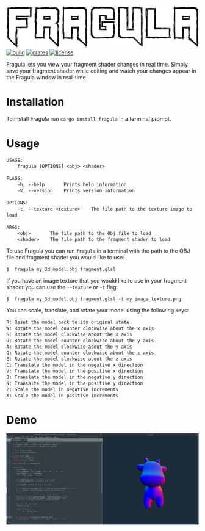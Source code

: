 ![header](header.png "Fragula")
[![build](https://img.shields.io/travis/com/mandeep/fragula?style=flat-square)](https://travis-ci.com/mandeep/fragula) [![crates](https://img.shields.io/crates/v/fragula?style=flat-square)](https://crates.io/crates/fragula) [![license](https://img.shields.io/crates/l/fragula?style=flat-square)](https://crates.io/crates/fragula)

Fragula lets you view your fragment shader changes in real time. Simply save your fragment
shader while editing and watch your changes appear in the Fragula window in real-time.

Installation
============

To install Fragula run `cargo install fragula` in a terminal prompt.

Usage
=====
```
USAGE:
    fragula [OPTIONS] <obj> <shader>

FLAGS:
    -h, --help       Prints help information
    -V, --version    Prints version information

OPTIONS:
    -t, --texture <texture>    The file path to the texture image to load

ARGS:
    <obj>       The file path to the Obj file to load
    <shader>    The file path to the fragment shader to load

```

To use Fragula you can run `fragula` in a terminal with the path to the
OBJ file and fragment shader you would like to use:

    $  fragula my_3d_model.obj fragment.glsl

If you have an image texture that you would like to use in your
fragment shader you can use the `--texture` or `-t` flag:

    $  fragula my_3d_model.obj fragment.glsl -t my_image_texture.png

You can scale, translate, and rotate your model using the following keys:

```
R: Reset the model back to its original state
W: Rotate the model counter clockwise about the x axis
S: Rotate the model clockwise about the x axis
D: Rotate the model counter clockwise about the y axis
A: Rotate the model clockwise about the y axis
Q: Rotate the model counter clockwise about the z axis
E: Rotate the model clockwise about the z axis
C: Translate the model in the negative x direction
V: Translate the model in the positive x direction
B: Translate the model in the negative y direction
N: Transalte the model in the positive y direction
Z: Scale the model in negative increments
X: Scale the model in positive increments
```

Demo
====
![demo](demo.gif)
